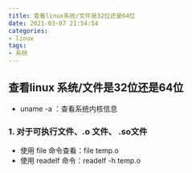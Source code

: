 ```yaml
---
title: 查看linux系统/文件是32位还是64位
date: 2021-03-07 21:54:54
categories:
- linux
tags:
- 系统
---
```


## 查看linux 系统/文件是32位还是64位

* uname -a ：查看系统内核信息

### 1. 对于可执行文件、.o 文件、 .so文件

* 使用 file 命令查看：file temp.o
* 使用 readelf 命令：readelf -h temp.o
